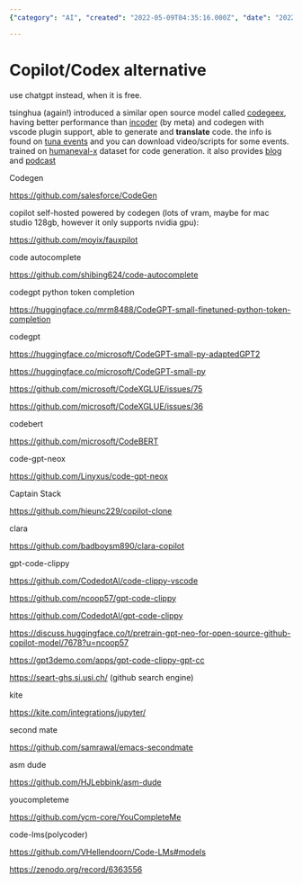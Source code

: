 ```yaml
---
{"category": "AI", "created": "2022-05-09T04:35:16.000Z", "date": "2022-05-09 04:35:16", "description": "AI-based code generation tools like CodeGeeX, a free version of Copilot/Codex, are gaining attention for their features such as translation and support for VSCode plugins.", "modified": "2022-12-13T11:59:35.943Z", "tags": ["code generation", "programming assistant"], "title": "Copilot_Codex alternative"}

---
```


# Copilot/Codex alternative

use chatgpt instead, when it is free.

tsinghua (again!) introduced a similar open source model called [codegeex](https://github.com/THUDM/CodeGeeX), having better performance than [incoder](https://github.com/dpfried/incoder) (by meta) and codegen with vscode plugin support, able to generate and **translate** code. the info is found on [tuna events](https://tuna.moe/events/) and you can download video/scripts for some events. trained on [humaneval-x](https://huggingface.co/datasets/THUDM/humaneval-x) dataset for code generation. it also provides [blog](https://tuna.moe/blog/) and [podcast](https://podcast.tuna.moe/)

Codegen

https://github.com/salesforce/CodeGen

copilot self-hosted powered by codegen (lots of vram, maybe for mac studio 128gb, however it only supports nvidia gpu):

https://github.com/moyix/fauxpilot

code autocomplete

https://github.com/shibing624/code-autocomplete

codegpt python token completion

https://huggingface.co/mrm8488/CodeGPT-small-finetuned-python-token-completion

codegpt

https://huggingface.co/microsoft/CodeGPT-small-py-adaptedGPT2

https://huggingface.co/microsoft/CodeGPT-small-py

https://github.com/microsoft/CodeXGLUE/issues/75

https://github.com/microsoft/CodeXGLUE/issues/36

codebert

https://github.com/microsoft/CodeBERT

code-gpt-neox

https://github.com/Linyxus/code-gpt-neox

Captain Stack

https://github.com/hieunc229/copilot-clone

clara

https://github.com/badboysm890/clara-copilot

gpt-code-clippy

https://github.com/CodedotAl/code-clippy-vscode

https://github.com/ncoop57/gpt-code-clippy

https://github.com/CodedotAl/gpt-code-clippy

https://discuss.huggingface.co/t/pretrain-gpt-neo-for-open-source-github-copilot-model/7678?u=ncoop57

https://gpt3demo.com/apps/gpt-code-clippy-gpt-cc

https://seart-ghs.si.usi.ch/ (github search engine)

kite

https://kite.com/integrations/jupyter/

second mate

https://github.com/samrawal/emacs-secondmate

asm dude

https://github.com/HJLebbink/asm-dude

youcompleteme

https://github.com/ycm-core/YouCompleteMe

code-lms(polycoder)

https://github.com/VHellendoorn/Code-LMs#models

https://zenodo.org/record/6363556
